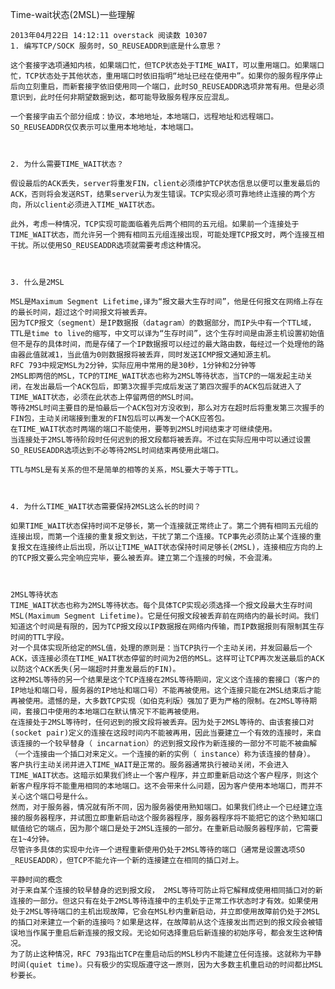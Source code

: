 Time-wait状态(2MSL)一些理解

    2013年04月22日 14:12:11 overstack 阅读数 10307
    1. 编写TCP/SOCK 服务时，SO_REUSEADDR到底是什么意思？
    
    这个套接字选项通知内核，如果端口忙，但TCP状态处于TIME_WAIT，可以重用端口。如果端口忙，TCP状态处于其他状态，重用端口时依旧指明“地址已经在使用中”。如果你的服务程序停止后向立刻重启，而新套接字依旧使用同一个端口，此时SO_REUSEADDR选项非常有用。但是必须意识到，此时任何非期望数据到达，都可能导致服务程序反应混乱。
    
    一个套接字由五个部分组成：协议，本地地址，本地端口，远程地址和远程端口。SO_REUSEADDR仅仅表示可以重用本地地址，本地端口。
    
    
    
    2. 为什么需要TIME_WAIT状态？
    
    假设最后的ACK丢失，server将重发FIN，client必须维护TCP状态信息以便可以重发最后的ACK，否则将会发送RST，结果server认为发生错误。TCP实现必须可靠地终止连接的两个方向，所以client必须进入TIME_WAIT状态。
    
    此外，考虑一种情况，TCP实现可能面临着先后两个相同的五元组。如果前一个连接处于TIME_WAIT状态，而允许另一个拥有相同五元组连接出现，可能处理TCP报文时，两个连接互相干扰。所以使用SO_REUSEADDR选项就需要考虑这种情况。
    
    
    
    3. 什么是2MSL
    
    MSL是Maximum Segment Lifetime,译为“报文最大生存时间”，他是任何报文在网络上存在的最长时间，超过这个时间报文将被丢弃。
    因为TCP报文（segment）是IP数据报（datagram）的数据部分，而IP头中有一个TTL域，TTL是time to live的缩写，中文可以译为“生存时间”，这个生存时间是由源主机设置初始值但不是存的具体时间，而是存储了一个IP数据报可以经过的最大路由数，每经过一个处理他的路由器此值就减1，当此值为0则数据报将被丢弃，同时发送ICMP报文通知源主机。
    RFC 793中规定MSL为2分钟，实际应用中常用的是30秒，1分钟和2分钟等
    2MSL即两倍的MSL，TCP的TIME_WAIT状态也称为2MSL等待状态，当TCP的一端发起主动关闭，在发出最后一个ACK包后，即第3次握手完成后发送了第四次握手的ACK包后就进入了TIME_WAIT状态，必须在此状态上停留两倍的MSL时间。
    等待2MSL时间主要目的是怕最后一个ACK包对方没收到，那么对方在超时后将重发第三次握手的FIN包，主动关闭端接到重发的FIN包后可以再发一个ACK应答包。
    在TIME_WAIT状态时两端的端口不能使用，要等到2MSL时间结束才可继续使用。
    当连接处于2MSL等待阶段时任何迟到的报文段都将被丢弃。不过在实际应用中可以通过设置SO_REUSEADDR选项达到不必等待2MSL时间结束再使用此端口。
    
    TTL与MSL是有关系的但不是简单的相等的关系，MSL要大于等于TTL。
    
    
    
    4. 为什么TIME_WAIT状态需要保持2MSL这么长的时间？
    
    如果TIME_WAIT状态保持时间不足够长，第一个连接就正常终止了。第二个拥有相同五元组的连接出现，而第一个连接的重复报文到达，干扰了第二个连接。TCP事先必须防止某个连接的重复报文在连接终止后出现，所以让TIME_WAIT状态保持时间足够长(2MSL)，连接相应方向的上的TCP报文要么完全响应完毕，要么被丢弃。建立第二个连接的时候，不会混淆。
    
    
    
    2MSL等待状态
    TIME_WAIT状态也称为2MSL等待状态。每个具体TCP实现必须选择一个报文段最大生存时间MSL(Maximum Segment Lifetime)。它是任何报文段被丢弃前在网络内的最长时间。我们知道这个时间是有限的，因为TCP报文段以IP数据报在网络内传输，而IP数据报则有限制其生存时间的TTL字段。
    对一个具体实现所给定的MSL值，处理的原则是：当TCP执行一个主动关闭，并发回最后一个ACK，该连接必须在TIME_WAIT状态停留的时间为2倍的MSL。这样可让TCP再次发送最后的ACK以防这个ACK丢失(另一端超时并重发最后的FIN)。
    这种2MSL等待的另一个结果是这个TCP连接在2MSL等待期间，定义这个连接的套接口（客户的IP地址和端口号，服务器的IP地址和端口号）不能再被使用。这个连接只能在2MSL结束后才能再被使用。遗憾的是，大多数TCP实现（如伯克利版）强加了更为严格的限制。在2MSL等待期间，套接口中使用的本地端口在默认情况下不能再被使用。
    在连接处于2MSL等待时，任何迟到的报文段将被丢弃。因为处于2MSL等待的、由该套接口对(socket pair)定义的连接在这段时间内不能被再用，因此当要建立一个有效的连接时，来自该连接的一个较早替身（ incarnation）的迟到报文段作为新连接的一部分不可能不被曲解（一个连接由一个插口对来定义。一个连接的新的实例（ instance）称为该连接的替身）。
    客户执行主动关闭并进入TIME_WAIT是正常的。服务器通常执行被动关闭，不会进入TIME_WAIT状态。这暗示如果我们终止一个客户程序，并立即重新启动这个客户程序，则这个新客户程序将不能重用相同的本地端口。这不会带来什么问题，因为客户使用本地端口，而并不关心这个端口号是什么。
    然而，对于服务器，情况就有所不同，因为服务器使用熟知端口。如果我们终止一个已经建立连接的服务器程序，并试图立即重新启动这个服务器程序，服务器程序将不能把它的这个熟知端口赋值给它的端点，因为那个端口是处于2MSL连接的一部分。在重新启动服务器程序前，它需要在1~4分钟。
    尽管许多具体的实现中允许一个进程重新使用仍处于2MSL等待的端口（通常是设置选项SO _REUSEADDR），但TCP不能允许一个新的连接建立在相同的插口对上。
    
    平静时间的概念
    对于来自某个连接的较早替身的迟到报文段， 2MSL等待可防止将它解释成使用相同插口对的新连接的一部分。但这只有在处于2MSL等待连接中的主机处于正常工作状态时才有效。如果使用处于2MSL等待端口的主机出现故障，它会在MSL秒内重新启动，并立即使用故障前仍处于2MSL的插口对来建立一个新的连接吗？如果是这样，在故障前从这个连接发出而迟到的报文段会被错误地当作属于重启后新连接的报文段。无论如何选择重启后新连接的初始序号，都会发生这种情况。
    为了防止这种情况，RFC 793指出TCP在重启动后的MSL秒内不能建立任何连接。这就称为平静时间(quiet time)。只有极少的实现版遵守这一原则，因为大多数主机重启动的时间都比MSL秒要长。